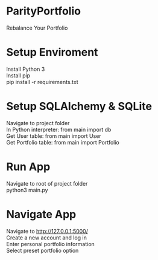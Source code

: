 # ParityPortfolio
Rebalance Your Portfolio

# Setup Enviroment
Install Python 3 <br/>
Install pip <br/>
pip install -r requirements.txt

# Setup SQLAlchemy & SQLite
Navigate to project folder <br/>
In Python interpreter: from main import db <br/>
Get User table: from main import User <br/>
Get Portfolio table: from main import Portfolio <br/>

# Run App
Navigate to root of project folder <br/>
python3 main.py

# Navigate App
Navigate to http://127.0.0.1:5000/ <br/>
Create a new account and log in <br/>
Enter personal portfolio information <br/>
Select preset portfolio option
